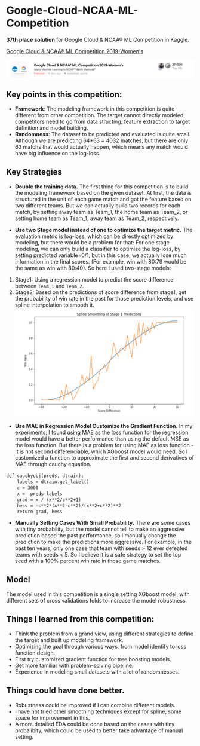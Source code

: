 # Google-Cloud-NCAA-ML-Competition
**37th place solution** for  Google Cloud &amp; NCAA® ML Competition in Kaggle.

[Google Cloud & NCAA® ML Competition 2019-Women's](https://www.kaggle.com/c/womens-machine-learning-competition-2019)


![rank](img/rank.png)

<!--Finally this 2-month journey has finished, this is actually my first Kaggle competition I attend end to end. So excited to got the rank 45th and my first medal in Kaggle! 

I just try to write down all the timeline and procedures I followed in this journey, and organize all things I’ve learned from this competition.-->

## Key points in this competition:
 -  **Framework**: The modeling framework in this competition is quite different from other competition. The target cannot directly modeled, competitors need to go from data structing, feature extraction to target definition and model building.
 - **Randomness**: The dataset to be predicted and evaluated is quite small. Although we are predicting 64*63 = 4032 matches, but there are only 63 matchs that would actually happen, which means any match would have big influence on the log-loss.

## Key Strategies
- **Double the training data.** The first thing for this competition is to build the modeling framework based on the given dataset. At first, the data is structured in the unit of each game match and got the feature based on two different teams. But we can actually build two records for each match, by setting away team as Team_1, the home team as Team_2, or setting home team as Team_1, away team as Team_2, respectively.

- **Use two Stage model instead of one to optimize the target metric.** The evaluation metric is log-loss, which can be directly optimized by modeling, but there would be a problem for that: For one stage modeling, we can only build a classifier to optimize the log-loss, by setting predicted variable=0/1, but in this case, we actually lose much information in the final scores. (For example, win with 80:79 would be the same as win with 80:40). So here I used two-stage models:

 1. Stage1: Using a regression model to predict the score difference between `Team_1` and `Team_2`.
 2. Stage2: Based on the predictions of score difference from stage1, get the probability of win rate in the past for those prediction levels, and use spline interpolation to smooth it.
 ![spline](img/spline.png)

- **Use MAE in Regression Model Customize the Gradient Function.** In my experiments, I found using MAE as the loss function for the regression model would have a better performance than using the default MSE as the loss function. But there is a problem for using MAE as loss function - It is not second differenciable, which XGboost model would need. So I customized a function to approximate the first and second derivatives of MAE through cauchy equation.

```
def cauchyobj(preds, dtrain):
    labels = dtrain.get_label()
    c = 3000 
    x =  preds-labels    
    grad = x / (x**2/c**2+1)
    hess = -c**2*(x**2-c**2)/(x**2+c**2)**2
    return grad, hess
```

- **Manually Setting Cases With Small Probability.**  There are some cases with tiny probability, but the model cannot tell to make an aggressive prediction based the past performance, so I manually change the prediction to make the predictions more aggressive. For example, in the past ten years, only one case that team with seeds > 12 ever defeated teams with seeds < 5. So I believe it is a safe strategy to set the top seed with a 100% percent win rate in those game matches.


## Model
The model used in this competition is a single setting XGboost model, with different sets of cross validations folds to increase the model robustness.



## Things I learned from this competition:

* Think the problem from a grand view, using different strategies to define the target and built up modeling framework.
* Optimizing the goal through various ways, from model identify to loss function design.
* First try customized gradient function for tree boosting models.
* Get more familiar with problem-solving pipeline.
* Experience in modeling small datasets with a lot of randomnesses.

## Things could have done better.

* Robustness could be improved if I can combine different models.
* I have not tried other smoothing techniques except for spline, some space for improvement in this.
* A more detailed EDA could be done based on the cases with tiny probalibity, which could be used to better take advantage of manual setting.
